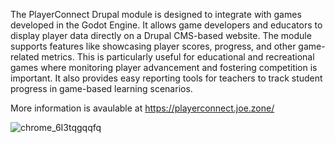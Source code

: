 The PlayerConnect Drupal module is designed to integrate with games developed in the Godot Engine. It allows game developers and educators to display player data directly on a Drupal CMS-based website. The module supports features like showcasing player scores, progress, and other game-related metrics. This is particularly useful for educational and recreational games where monitoring player advancement and fostering competition is important. It also provides easy reporting tools for teachers to track student progress in game-based learning scenarios.

More information is avaulable at https://playerconnect.joe.zone/ 

![chrome_6I3tqgqqfq](https://github.com/user-attachments/assets/6be72fc2-eba6-4397-9fa6-82409c2b66eb)
